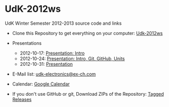 UdK-2012ws
==========

UdK Winter Semester 2012-2013 source code and links

* Clone this Repository to get everything on your computer: [Udk-2012ws](https://github.com/mkarau/UdK-2012ws)

* Presentations
	* 2012-10-17: [Presentation: Intro](https://docs.google.com/presentation/d/1fGxPxsbieuho_cDMp2AWyslsaPG41hMvRChRTbGIw00/edit)
	* 2012-10-24: [Presentation: Intro, Git, GitHub, Units](https://docs.google.com/presentation/d/1YchG0X-fNNPDu88kTzpbe6CcSxTAqarlkfNRaZmTDTo/edit)
	* 2012-10-31: [Presentation](https://docs.google.com/presentation/d/1HBFUgdbaNKY96zZIMon7oRHsegYqo_z4ig4FxaA8W8g/edit)

* E-Mail list: [udk-electronics@ex-ch.com](mailto:udk-electronics@ex-ch.com)

* Calendar: [Google Calendar](https://www.google.com/calendar/embed?src=jqrjvn8kv3shai09djt93eo07s%40group.calendar.google.com&ctz=Europe/Berlin)






* If you don't use GitHub or git, Download ZIPs of the Repository: [Tagged Releases](https://github.com/mkarau/UdK-2012ws/tags)
